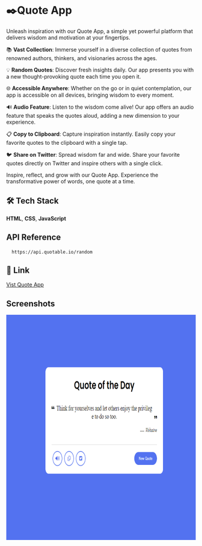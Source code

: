 # ✒️Quote App

Unleash inspiration with our Quote App, a simple yet powerful platform that delivers wisdom and motivation at your fingertips.

📚 **Vast Collection**: Immerse yourself in a diverse collection of quotes from renowned authors, thinkers, and visionaries across the ages.

💡 **Random Quotes**: Discover fresh insights daily. Our app presents you with a new thought-provoking quote each time you open it.

🌐 **Accessible Anywhere**: Whether on the go or in quiet contemplation, our app is accessible on all devices, bringing wisdom to every moment.

🔊 **Audio Feature**: Listen to the wisdom come alive! Our app offers an audio feature that speaks the quotes aloud, adding a new dimension to your experience.

📋 **Copy to Clipboard**: Capture inspiration instantly. Easily copy your favorite quotes to the clipboard with a single tap.

🐦 **Share on Twitter**: Spread wisdom far and wide. Share your favorite quotes directly on Twitter and inspire others with a single click.

Inspire, reflect, and grow with our Quote App. Experience the transformative power of words, one quote at a time. 


## 🛠 Tech Stack

**HTML**, **CSS**, **JavaScript**

## API Reference

```http
  https://api.quotable.io/random
```



## 🚀 Link
[Vist Quote App](https://rishikumrawat02.github.io/QuoteApp/)



    
## Screenshots

<p align="center">
  <img src="Quote.png" alt="Screenshot 1" width="600" height="600"/>
</p>

